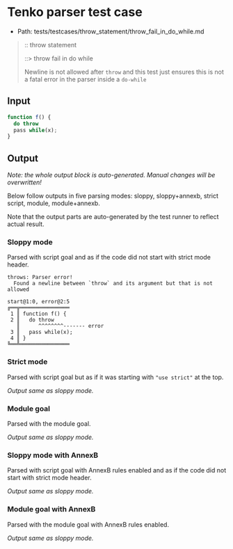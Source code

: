 # Tenko parser test case

- Path: tests/testcases/throw_statement/throw_fail_in_do_while.md

> :: throw statement
>
> ::> throw fail in do while
>
> Newline is not allowed after `throw` and this test just ensures this is not a fatal error in the parser inside a `do-while`


## Input

`````js
function f() {
  do throw
  pass while(x);
}
`````

## Output

_Note: the whole output block is auto-generated. Manual changes will be overwritten!_

Below follow outputs in five parsing modes: sloppy, sloppy+annexb, strict script, module, module+annexb.

Note that the output parts are auto-generated by the test runner to reflect actual result.

### Sloppy mode

Parsed with script goal and as if the code did not start with strict mode header.

`````
throws: Parser error!
  Found a newline between `throw` and its argument but that is not allowed

start@1:0, error@2:5
╔══╦════════════════
 1 ║ function f() {
 2 ║   do throw
   ║      ^^^^^^^^------- error
 3 ║   pass while(x);
 4 ║ }
╚══╩════════════════

`````

### Strict mode

Parsed with script goal but as if it was starting with `"use strict"` at the top.

_Output same as sloppy mode._

### Module goal

Parsed with the module goal.

_Output same as sloppy mode._

### Sloppy mode with AnnexB

Parsed with script goal with AnnexB rules enabled and as if the code did not start with strict mode header.

_Output same as sloppy mode._

### Module goal with AnnexB

Parsed with the module goal with AnnexB rules enabled.

_Output same as sloppy mode._
